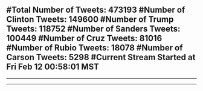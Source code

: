 #Total Number of Tweets: 473193 
#Number of Clinton Tweets: 149600
#Number of Trump Tweets: 118752
#Number of Sanders Tweets: 100449
#Number of Cruz Tweets: 81016
#Number of Rubio Tweets: 18078
#Number of Carson Tweets: 5298
#Current Stream Started at Fri Feb 12 00:58:01 MST
---
---
---
